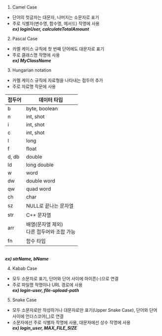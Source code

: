 1. Camel Case

- 단어의 첫글자는 대문자, 나머지는 소문자로 표기
- 주로 식별자(변수명, 함수명, 메서드) 작명에 사용
<br>***ex) loginUser, calculateTotalAmount***

2. Pascal Case

- 카멜 케이스 규칙에 첫 번째 단어에도 대문자로 표기
- 주로 클래스명 작명에 사용
<br>***ex) MyClassName***

3. Hungarian notation

- 카멜 케이스 규칙에 자료형을 나타내는 접두어 추가
- 주로 자료명 작문에 사용

| 접두어 | 데이터 타입 |
| ------ | ----------- |
| b | byte, boolean |
| n | int, shot |
| i | int, shot |
| c | int, shot |
| l | long |
| f | float |
| d, db | double |
| ld | long double |
| w | word |
| dw | double word |
| qw | quad word |
| ch | char |
| sz | NULL로 끝나는 문자열 |
| str | C++ 문자열 |
| arr | 배열(문자열 제외)<br>다른 접두어와 조합 가능 |
| fn | 함수 타입 |

<br>***ex) strName, bName***

4. Kabab Case

- 모두 소문자로 표기, 단어와 단어 사이에 하이픈(-)으로 연결
- 주로 파일명 작명이나 URL 경로에 사용
<br>***ex) login-user, file-upload-path***

5. Snake Case

- 모두 소문자로만 작성하거나 대문자로만 표기(Upper Snake Case), 단어와 단어 사이에 언더스코어(_)로 연결
- 소문자에선 주로 식별자 작명에 사용, 대문자에선 상수 작명에 사용
<br>***ex) login_user, MAX_FILE_SIZE***


